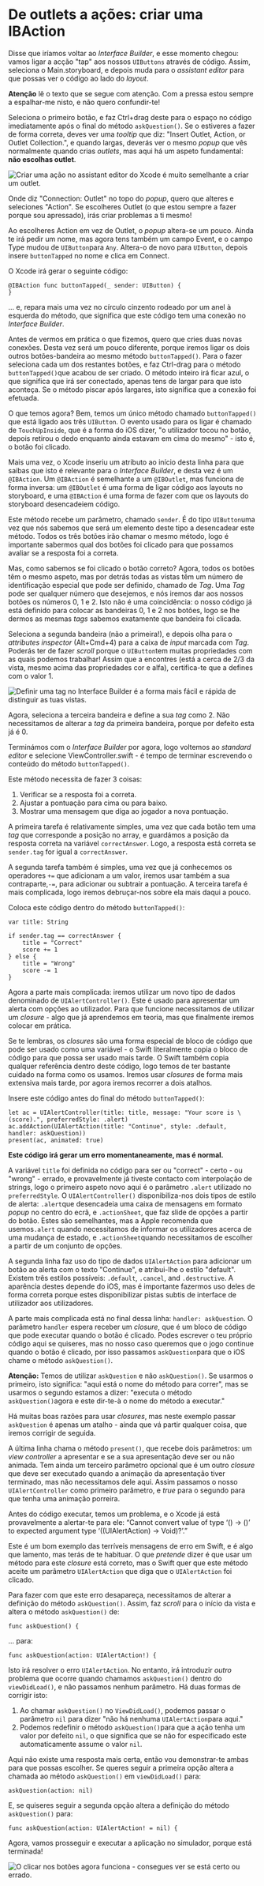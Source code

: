 # De outlets a ações: criar uma IBAction

<!-- YOUTUBE: LYSIFwBeVvE -->

Disse que iríamos voltar ao *Interface Builder*, e esse momento chegou: vamos ligar a acção "tap" aos nossos `UIButtons` através de código. Assim, seleciona o Main.storyboard, e depois muda para o *assistant editor* para que possas ver o código ao lado do *layout*.

**Atenção** lê o texto que se segue com atenção. Com a pressa estou sempre a espalhar-me nisto, e não quero confundir-te!

Seleciona o primeiro botão, e faz Ctrl+drag deste para o espaço no código imediatamente após o final do método `askQuestion()`. Se o estiveres a fazer de forma correta, deves ver uma *tooltip* que diz: "Insert Outlet, Action, or Outlet Collection.", e quando largas, deverás ver o mesmo *popup* que vês normalmente quando crias *outlets*, mas aqui há um aspeto fundamental: **não escolhas outlet**.

![Criar uma ação no *assistant editor* do Xcode é muito semelhante a criar um outlet.](2-13.png)

Onde diz "Connection: Outlet" no topo do *popup*, quero que alteres e seleciones "Action". Se escolheres Outlet (o que estou sempre a fazer porque sou apressado), irás criar problemas a ti mesmo!

Ao escolheres Action em vez de Outlet, o *popup* altera-se um pouco. Ainda te irá pedir um nome, mas agora tens também um campo Event, e o campo Type mudou de `UIButton`para `Any`. Altera-o de novo para `UIButton`, depois insere `buttonTapped` no nome e clica em Connect.

O Xcode irá gerar o seguinte código:

    @IBAction func buttonTapped(_ sender: UIButton) {
    }

... e, repara mais uma vez no círculo cinzento  rodeado por um anel à esquerda do método, que significa que este código tem uma conexão no *Interface Builder*.

Antes de vermos em prática o que fizemos, quero que cries duas novas conexões. Desta vez será um pouco diferente, porque iremos ligar os dois outros botões-bandeira ao mesmo método `buttonTapped()`.  Para o fazer seleciona cada um dos restantes botões, e faz Ctrl-drag para o método `buttonTapped()`que acabou de ser criado. O método inteiro irá ficar azul, o que significa que irá ser conectado, apenas tens de largar para que isto aconteça. Se o método piscar após largares, isto significa que a conexão foi efetuada.

O que temos agora? Bem, temos um único método chamado `buttonTapped()` que está ligado aos três `UIButton`. O evento usado para os ligar é chamado de `TouchUpInside`, que é a forma do iOS dizer, "o utilizador tocou no botão, depois retirou o dedo enquanto ainda estavam em cima do mesmo" - isto é, o botão foi clicado.

Mais uma vez, o Xcode inseriu um atributo ao início desta linha para que saibas que isto é relevante para o *Interface Builder*, e desta vez é um `@IBAction`. Um `@IBAction` é semelhante a um `@IBOutlet`, mas funciona de forma inversa: um `@IBOutlet` é uma forma de ligar código aos layouts no storyboard, e uma `@IBAction` é uma forma de fazer com que os layouts do storyboard desencadeiem código.

Este método recebe um parâmetro, chamado `sender`. É do tipo `UIButton`uma vez que nós sabemos que será um elemento deste tipo a desencadear este método. Todos os três botões irão chamar o mesmo método, logo é importante sabermos qual dos botões foi clicado para que possamos avaliar se a resposta foi a correta.

Mas, como sabemos se foi clicado o botão correto? Agora, todos os botões têm o mesmo aspeto, mas por detrás todas as vistas têm um número de identificação especial que pode ser definido, chamado de *Tag*. Uma *Tag* pode ser qualquer número que desejemos, e nós iremos dar aos nossos botões os números 0, 1 e 2. Isto não é uma coincidência: o nosso código já está definido para colocar as bandeiras 0, 1 e 2 nos botões, logo se lhe dermos as mesmas *tags* sabemos exatamente que bandeira foi clicada.

Seleciona a segunda bandeira (não a primeira!), e depois olha para o *attributes inspector* (Alt+Cmd+4) para a caixa de *input* marcada com *Tag*. Poderás ter de fazer *scroll* porque o `UIButton`tem muitas propriedades com as quais podemos trabalhar! Assim que a encontres (está a cerca de 2/3 da vista, mesmo acima das propriedades cor e alfa), certifica-te que a defines com o valor 1.

![Definir uma tag no Interface Builder é a forma mais fácil e rápida de distinguir as tuas vistas.](2-14.png)

Agora, seleciona a terceira bandeira e define a sua *tag* como 2. Não necessitamos de alterar a *tag* da primeira bandeira, porque por defeito esta já é 0.

Terminámos com o *Interface Builder* por agora, logo voltemos ao *standard editor* e selecione ViewController.swift - é tempo de terminar escrevendo o conteúdo do método `buttonTapped()`.

Este método necessita de fazer 3 coisas:

1. Verificar se a resposta foi a correta.
2. Ajustar a pontuação para cima ou para baixo.
3. Mostrar uma mensagem que diga ao jogador a nova pontuação. 

A primeira tarefa é relativamente simples, uma vez que cada botão tem uma *tag* que corresponde a posição no array, e guardámos a posição da resposta correta na variável `correctAnswer`. Logo, a resposta está correta se `sender.tag` for igual a `correctAnswer`. 

A segunda tarefa também é simples, uma vez que já conhecemos os operadores `+=` que adicionam a um valor, iremos usar também a sua contraparte,`-=`, para adicionar ou subtrair a pontuação. A terceira tarefa é mais complicada, logo iremos debruçar-nos sobre ela mais daqui a pouco.

Coloca este código dentro do método `buttonTapped()`:

    var title: String

    if sender.tag == correctAnswer {
        title = "Correct"
        score += 1
    } else {
        title = "Wrong"
        score -= 1
    }

Agora a parte mais complicada: iremos utilizar um novo tipo de dados denominado de `UIAlertController()`. Este é usado para apresentar um alerta com opções ao utilizador. Para que funcione necessitamos de utilizar um *closure* - algo que já aprendemos em teoria, mas que finalmente iremos colocar em prática.

Se te lembras, os *closures* são uma forma especial de bloco de código que pode ser usado como uma variável - o Swift literalmente copia o bloco de código para que possa ser usado mais tarde. O Swift também copia qualquer referência dentro deste código, logo temos de ter bastante cuidado na forma como os usamos. Iremos usar *closures* de forma mais extensiva mais tarde, por agora iremos recorrer a dois atalhos.

Insere este código antes do final do método `buttonTapped()`:

    let ac = UIAlertController(title: title, message: "Your score is \(score).", preferredStyle: .alert)
    ac.addAction(UIAlertAction(title: "Continue", style: .default, handler: askQuestion))
    present(ac, animated: true)

**Este código irá gerar um erro momentaneamente, mas é normal.**

A variável `title` foi definida no código para ser ou "correct" - certo - ou "wrong" - errado, e provavelmente já tiveste contacto com interpolação de strings, logo o primeiro aspeto novo aqui é o parâmetro `.alert` utilizado no `preferredStyle`. O `UIAlertController()` disponibiliza-nos dois tipos de estilo de alerta: `.alert`que desencadeia uma caixa de mensagens em formato *popup* no centro do ecrã, e `.actionSheet`, que faz slide de opções a partir do botão. Estes são semelhantes, mas a Apple recomenda que usemos`.alert` quando necessitamos de informar os utilizadores acerca de uma mudança de estado, e `.actionSheet`quando necessitamos de escolher a partir de um conjunto de opções.

A segunda linha faz uso do tipo de dados `UIAlertAction` para adicionar um botão ao alerta com o texto "Continue", e atribui-lhe o estilo "default". Existem três estilos possíveis: `.default`, `.cancel`, and `.destructive`. A aparência destes depende do iOS, mas é importante fazermos uso deles de forma correta porque estes disponibilizar pistas subtis de interface de utilizador aos utilizadores.

A parte mais complicada está no final dessa linha: `handler: askQuestion`. O parâmetro `handler` espera receber um *closure*, que é um bloco de código que pode executar quando o botão é clicado. Podes escrever o teu próprio código aqui se quiseres, mas no nosso caso queremos que o jogo continue quando o botão é clicado, por isso passamos `askQuestion`para que o iOS chame o método `askQuestion()`.

**Atenção:** Temos de utilizar `askQuestion` e não `askQuestion()`. Se usarmos o primeiro, isto significa: "aqui está o nome do método para correr", mas se usarmos o segundo estamos a dizer: "executa o método `askQuestion()`agora e este dir-te-à o nome do método a executar."

Há muitas boas razões para usar *closures*, mas neste exemplo passar `askQuestion` é apenas um atalho - ainda que vá partir qualquer coisa, que iremos corrigir de seguida.

A última linha chama o método `present()`, que recebe dois parâmetros: um *view controller* a apresentar e se a sua apresentação deve ser ou não animada. Tem ainda um terceiro parâmetro opcional que é um outro *closure* que deve ser executado quando a animação da apresentação tiver terminado, mas não necessitamos dele aqui. Assim passamos o nosso `UIAlertController` como primeiro parâmetro, e *true* para o segundo para que tenha uma animação porreira.

Antes do código executar, temos um problema, e o Xcode já está provavelmente a alertar-te para ele: “Cannot convert value of type ‘() -> ()’ to expected argument type ‘((UIAlertAction) -> Void)?’.”

Este é um bom exemplo das terríveis mensagens de erro em Swift, e é algo que lamento, mas terás de te habituar. O que *pretende* dizer é que usar um método para este *closure* está correto, mas o Swift quer que este método aceite um parâmetro `UIAlertAction` que diga que o `UIAlertAction` foi clicado.

Para fazer com que este erro desapareça, necessitamos de alterar a definição do método `askQuestion()`. Assim, faz *scroll* para o início da vista e altera o método `askQuestion()` de:

    func askQuestion() {

... para:

    func askQuestion(action: UIAlertAction!) {

Isto irá resolver o erro `UIAlertAction`. No entanto, irá introduzir *outro* problema que ocorre quando chamamos `askQuestion()` dentro do `viewDidLoad()`, e não passamos nenhum parâmetro. Há duas formas de corrigir isto:

1. Ao chamar `askQuestion()` no `ViewDidLoad()`, podemos passar o parâmetro `nil` para dizer "não há nenhuma `UIAlertAction`para aqui."
2. Podemos redefinir o método `askQuestion()`para que a ação tenha um valor por defeito `nil`, o que significa que se não for especificado este automaticamente assume o valor `nil`.

Aqui não existe uma resposta mais certa, então vou demonstrar-te ambas para que possas escolher. Se queres seguir a primeira opção altera a chamada ao método `askQuestion()` em `viewDidLoad()` para:

    askQuestion(action: nil)

E, se quiseres seguir a segunda opção altera a definição do método `askQuestion()` para:

    func askQuestion(action: UIAlertAction! = nil) {

Agora, vamos prosseguir e executar a aplicação no simulador, porque está terminada!

![O clicar nos botões agora funciona - consegues ver se está certo ou errado.](2-15.png)
